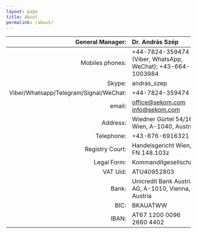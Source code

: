 ```yaml
---
layout: page
title: About
permalink: /about/
---
```



| General Manager:|Dr. András Szép|
| ---: | :--- |
|Mobiles phones:|+44-7824-359474 (Viber, WhatsApp, WeChat); +43-664-1003984|
|Skype:|andras_szep|
|Viber/Whatsapp/Telegram/Signal/WeChat:|+44-7824-359474|
|email:|office@sekom.com info@sekom.com|
|Address:|Wiedner Gürtel 54/16, Wien, A-1040, Austria|
|Telephone:|+43-676-6916321|
|Registry Court:|Handelsgericht Wien, FN 148.103z|
|Legal Form:|Kommanditgesellschaft|
|VAT Uid:|ATU40952803|
|Bank:|Unicredit Bank Austria AG, A-1010, Vienna, Austria|
|BIC:|BKAUATWW|
|IBAN:|AT67 1200 0096 2660 4402|

